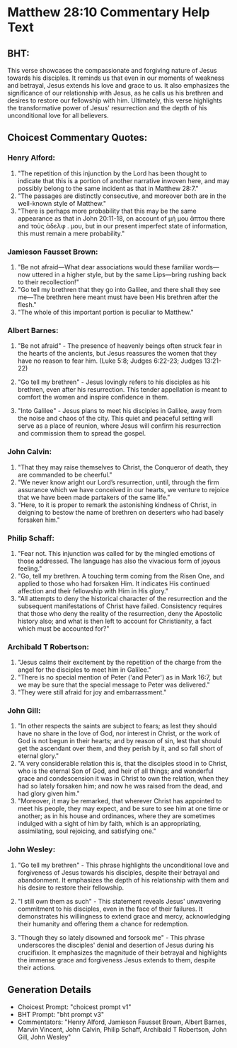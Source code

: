 # Matthew 28:10 Commentary Help Text

## BHT:
This verse showcases the compassionate and forgiving nature of Jesus towards his disciples. It reminds us that even in our moments of weakness and betrayal, Jesus extends his love and grace to us. It also emphasizes the significance of our relationship with Jesus, as he calls us his brethren and desires to restore our fellowship with him. Ultimately, this verse highlights the transformative power of Jesus' resurrection and the depth of his unconditional love for all believers.

## Choicest Commentary Quotes:
### Henry Alford:
1. "The repetition of this injunction by the Lord has been thought to indicate that this is a portion of another narrative inwoven here, and may possibly belong to the same incident as that in Matthew 28:7."
2. "The passages are distinctly consecutive, and moreover both are in the well-known style of Matthew."
3. "There is perhaps more probability that this may be the same appearance as that in John 20:11-18, on account of μή μου ἅπτου there and τοὺς ἀδελφ . μου, but in our present imperfect state of information, this must remain a mere probability."

### Jamieson Fausset Brown:
1. "Be not afraid—What dear associations would these familiar words—now uttered in a higher style, but by the same Lips—bring rushing back to their recollection!"
2. "Go tell my brethren that they go into Galilee, and there shall they see me—The brethren here meant must have been His brethren after the flesh."
3. "The whole of this important portion is peculiar to Matthew."

### Albert Barnes:
1. "Be not afraid" - The presence of heavenly beings often struck fear in the hearts of the ancients, but Jesus reassures the women that they have no reason to fear him. (Luke 5:8; Judges 6:22-23; Judges 13:21-22)

2. "Go tell my brethren" - Jesus lovingly refers to his disciples as his brethren, even after his resurrection. This tender appellation is meant to comfort the women and inspire confidence in them. 

3. "Into Galilee" - Jesus plans to meet his disciples in Galilee, away from the noise and chaos of the city. This quiet and peaceful setting will serve as a place of reunion, where Jesus will confirm his resurrection and commission them to spread the gospel.

### John Calvin:
1. "That they may raise themselves to Christ, the Conqueror of death, they are commanded to be cheerful."
2. "We never know aright our Lord’s resurrection, until, through the firm assurance which we have conceived in our hearts, we venture to rejoice that we have been made partakers of the same life."
3. "Here, to it is proper to remark the astonishing kindness of Christ, in deigning to bestow the name of brethren on deserters who had basely forsaken him."

### Philip Schaff:
1. "Fear not. This injunction was called for by the mingled emotions of those addressed. The language has also the vivacious form of joyous feeling."
2. "Go, tell my brethren. A touching term coming from the Risen One, and applied to those who had forsaken Him. It indicates His continued affection and their fellowship with Him in His glory."
3. "All attempts to deny the historical character of the resurrection and the subsequent manifestations of Christ have failed. Consistency requires that those who deny the reality of the resurrection, deny the Apostolic history also; and what is then left to account for Christianity, a fact which must be accounted for?"

### Archibald T Robertson:
1. "Jesus calms their excitement by the repetition of the charge from the angel for the disciples to meet him in Galilee." 
2. "There is no special mention of Peter ('and Peter') as in Mark 16:7, but we may be sure that the special message to Peter was delivered." 
3. "They were still afraid for joy and embarrassment."

### John Gill:
1. "In other respects the saints are subject to fears; as lest they should have no share in the love of God, nor interest in Christ, or the work of God is not begun in their hearts; and by reason of sin, lest that should get the ascendant over them, and they perish by it, and so fall short of eternal glory."
2. "A very considerable relation this is, that the disciples stood in to Christ, who is the eternal Son of God, and heir of all things; and wonderful grace and condescension it was in Christ to own the relation, when they had so lately forsaken him; and now he was raised from the dead, and had glory given him."
3. "Moreover, it may be remarked, that wherever Christ has appointed to meet his people, they may expect, and be sure to see him at one time or another; as in his house and ordinances, where they are sometimes indulged with a sight of him by faith, which is an appropriating, assimilating, soul rejoicing, and satisfying one."

### John Wesley:
1. "Go tell my brethren" - This phrase highlights the unconditional love and forgiveness of Jesus towards his disciples, despite their betrayal and abandonment. It emphasizes the depth of his relationship with them and his desire to restore their fellowship.

2. "I still own them as such" - This statement reveals Jesus' unwavering commitment to his disciples, even in the face of their failures. It demonstrates his willingness to extend grace and mercy, acknowledging their humanity and offering them a chance for redemption.

3. "Though they so lately disowned and forsook me" - This phrase underscores the disciples' denial and desertion of Jesus during his crucifixion. It emphasizes the magnitude of their betrayal and highlights the immense grace and forgiveness Jesus extends to them, despite their actions.


## Generation Details
- Choicest Prompt: "choicest prompt v1"
- BHT Prompt: "bht prompt v3"
- Commentators: "Henry Alford, Jamieson Fausset Brown, Albert Barnes, Marvin Vincent, John Calvin, Philip Schaff, Archibald T Robertson, John Gill, John Wesley"
